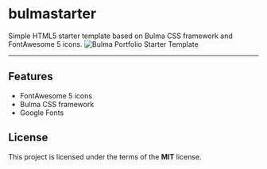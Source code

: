 # bulmastarter
Simple HTML5 starter template based on Bulma CSS framework and FontAwesome 5 icons. 
![Bulma Portfolio Starter Template](http://ryanhunter.ca/images/portfolio/bulmastarter.jpg)

---

## Features
- FontAwesome 5 icons
- Bulma CSS framework
- Google Fonts


## License

This project is licensed under the terms of the **MIT** license.


